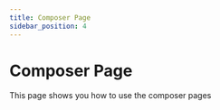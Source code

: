 ```yaml
---
title: Composer Page
sidebar_position: 4
---
```


# Composer Page

This page shows you how to use the composer pages